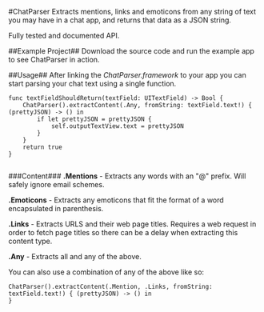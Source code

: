 #ChatParser
Extracts mentions, links and emoticons from any string of text you may have in a chat app, and returns that data as a JSON string.

Fully tested and documented API.

##Example Project##
Download the source code and run the example app to see ChatParser in action.


##Usage##
After linking the *ChatParser.framework* to your app you can start parsing your chat text using a single function.


``` 
func textFieldShouldReturn(textField: UITextField) -> Bool {
    ChatParser().extractContent(.Any, fromString: textField.text!) { (prettyJSON) -> () in
        if let prettyJSON = prettyJSON {
            self.outputTextView.text = prettyJSON
        }
    }
    return true
}
    
```

###Content###
**.Mentions** - Extracts any words with an "@" prefix. Will safely ignore email schemes.

**.Emoticons** - Extracts any emoticons that fit the format of a word encapsulated in parenthesis.


**.Links** - Extracts URLS and their web page titles. Requires a web request in order to fetch page titles so there can be a delay when extracting this content type.

**.Any** - Extracts all and any of the above.

You can also use a combination of any of the above like so:

```
ChatParser().extractContent(.Mention, .Links, fromString: textField.text!) { (prettyJSON) -> () in
}
```
